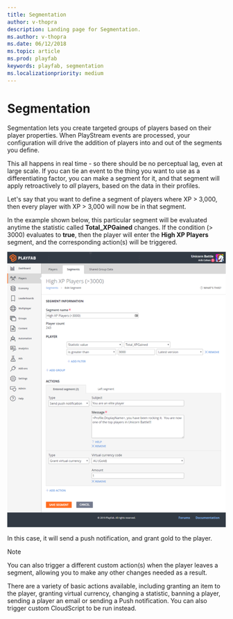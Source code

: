 ```yaml
---
title: Segmentation
author: v-thopra
description: Landing page for Segmentation.
ms.author: v-thopra
ms.date: 06/12/2018
ms.topic: article
ms.prod: playfab
keywords: playfab, segmentation
ms.localizationpriority: medium
---
```


# Segmentation

Segmentation lets you create targeted groups of players based on their player properties. When PlayStream events are processed, your configuration will drive the addition of players into and out of the segments you define.

This all happens in real time - so there should be no perceptual lag, even at large scale. If you can tie an event to the thing you want to use as a differentiating factor, you can make a segment for it, and that segment will apply retroactively to *all* players, based on the data in their profiles.

Let's say that you want to define a segment of players where XP > 3,000, then every player with XP > 3,000 will now be in that segment.

In the example shown below, this particular segment will be evaluated anytime the statistic called **Total_XPGained** changes. If the condition (> 3000) evaluates to **true**, then the player will enter the **High XP Players** segment, and the corresponding action(s) will be triggered.

![High XP Segment Definition](media/playstream-segment-highxp.png)

In this case, it will send a push notification, and grant gold to the player.

> [!NOTE]
> You can also trigger a different custom action(s) when the player leaves a segment, allowing you to make any other changes needed as a result.

There are a variety of basic actions available, including granting an item to the player, granting virtual currency, changing a statistic, banning a player, sending a player an email or sending a Push notification. You can also trigger custom CloudScript to be run instead.
